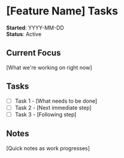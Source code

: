# [Feature Name] Tasks

**Started**: YYYY-MM-DD  
**Status**: Active

## Current Focus
[What we're working on right now]

## Tasks
- [ ] Task 1 - [What needs to be done]
- [ ] Task 2 - [Next immediate step]
- [ ] Task 3 - [Following step]

## Notes
[Quick notes as work progresses]